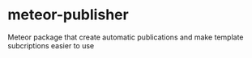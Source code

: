 # meteor-publisher
Meteor package that create automatic publications and make template subcriptions easier to use
